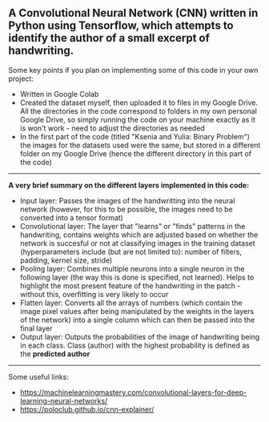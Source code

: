 A Convolutional Neural Network (CNN) written in Python using Tensorflow, which attempts to identify the author of a small excerpt of handwriting.
-

Some key points if you plan on implementing some of this code in your own project:
* Written in Google Colab 
* Created the dataset myself, then uploaded it to files in my Google Drive. All the directories in the code correspond to folders in my own personal Google Drive, so simply running the code on your machine exactly as it is won't work - need to adjust the directories as needed
* In the first part of the code (titled "Ksenia and Yulia: Binary Problem") the images for the datasets used were the same, but stored in a different folder on my Google Drive (hence the different directory in this part of the code)

---

**A very brief summary on the different layers implemented in this code:**
* Input layer: Passes the images of the handwritting into the neural network (however, for this to be possible, the images need to be converted into a tensor format)
* Convolutional layer: The layer that "learns" or "finds" patterns in the handwriting, contains weights which are adjusted based on whether the network is succesful or not at classifying images in the training dataset (hyperparameters include (but are not limited to): number of filters, padding, kernel size, stride)
* Pooling layer: Combines multiple neurons into a single neuron in the following layer (the way this is done is specified, not learned). Helps to highlight the most present feature of the handwriting in the patch - without this, overfitting is very likely to occur
* Flatten layer: Converts all the arrays of numbers (which contain the image pixel values after being manipulated by the weights in the layers of the network) into a single column which can then be passed into the final layer
* Output layer: Outputs the probabilities of the image of handwriting being in each class. Class (author) with the highest probability is defined as the **predicted author**

---

Some useful links:
- https://machinelearningmastery.com/convolutional-layers-for-deep-learning-neural-networks/
- https://poloclub.github.io/cnn-explainer/

